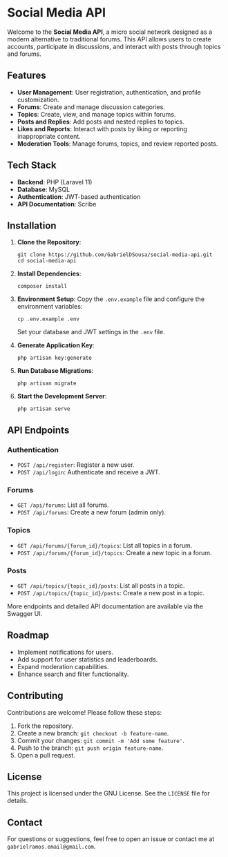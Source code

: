 # Social Media API

Welcome to the **Social Media API**, a micro social network designed as a modern alternative to traditional forums. This API allows users to create accounts, participate in discussions, and interact with posts through topics and forums.

## Features

- **User Management**: User registration, authentication, and profile customization.
- **Forums**: Create and manage discussion categories.
- **Topics**: Create, view, and manage topics within forums.
- **Posts and Replies**: Add posts and nested replies to topics.
- **Likes and Reports**: Interact with posts by liking or reporting inappropriate content.
- **Moderation Tools**: Manage forums, topics, and review reported posts.

## Tech Stack

- **Backend**: PHP (Laravel 11)
- **Database**: MySQL
- **Authentication**: JWT-based authentication
- **API Documentation**: Scribe

## Installation

1. **Clone the Repository**:
    
    ```
    git clone https://github.com/GabrielDSousa/social-media-api.git
    cd social-media-api
    ```
    
2. **Install Dependencies**:
    
    ```
    composer install
    ```
    
3. **Environment Setup**:
Copy the `.env.example` file and configure the environment variables:
    
    ```
    cp .env.example .env
    ```
    
    Set your database and JWT settings in the `.env` file.
    
4. **Generate Application Key**:
    
    ```
    php artisan key:generate
    ```
    
5. **Run Database Migrations**:
    
    ```
    php artisan migrate
    ```
    
6. **Start the Development Server**:
    
    ```
    php artisan serve
    ```
    

## API Endpoints

### Authentication

- `POST /api/register`: Register a new user.
- `POST /api/login`: Authenticate and receive a JWT.

### Forums

- `GET /api/forums`: List all forums.
- `POST /api/forums`: Create a new forum (admin only).

### Topics

- `GET /api/forums/{forum_id}/topics`: List all topics in a forum.
- `POST /api/forums/{forum_id}/topics`: Create a new topic in a forum.

### Posts

- `GET /api/topics/{topic_id}/posts`: List all posts in a topic.
- `POST /api/topics/{topic_id}/posts`: Create a new post in a topic.

More endpoints and detailed API documentation are available via the Swagger UI.

## Roadmap

- Implement notifications for users.
- Add support for user statistics and leaderboards.
- Expand moderation capabilities.
- Enhance search and filter functionality.

## Contributing

Contributions are welcome! Please follow these steps:

1. Fork the repository.
2. Create a new branch: `git checkout -b feature-name`.
3. Commit your changes: `git commit -m 'Add some feature'`.
4. Push to the branch: `git push origin feature-name`.
5. Open a pull request.

## License

This project is licensed under the GNU License. See the `LICENSE` file for details.

## Contact

For questions or suggestions, feel free to open an issue or contact me at `gabrielramos.email@gmail.com`.
